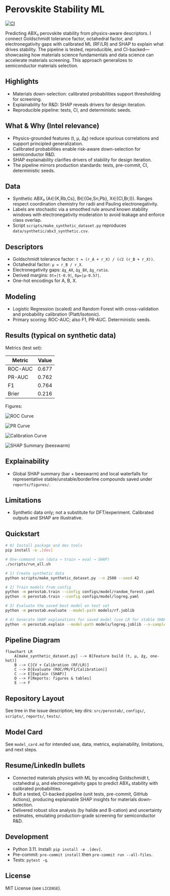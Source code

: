 # Perovskite Stability ML

[![CI](https://github.com/shawvidhi/perovskite-stability-ml/actions/workflows/ci.yml/badge.svg)](https://github.com/shawvidhi/perovskite-stability-ml/actions/workflows/ci.yml)

Predicting ABX₃ perovskite stability from physics-aware descriptors. I connect Goldschmidt tolerance factor, octahedral factor, and electronegativity gaps with calibrated ML (RF/LR) and SHAP to explain what drives stability. The pipeline is tested, reproducible, and CI-backed—showcasing how materials science fundamentals and data science can accelerate materials screening. This approach generalizes to semiconductor materials selection.

## Highlights
- Materials down-selection: calibrated probabilities support thresholding for screening.
- Explainability for R&D: SHAP reveals drivers for design iteration.
- Reproducible pipeline: tests, CI, and deterministic seeds.

## What & Why (Intel relevance)
- Physics-grounded features (t, μ, Δχ) reduce spurious correlations and support principled generalization.
- Calibrated probabilities enable risk-aware down-selection for semiconductor R&D.
- SHAP explainability clarifies drivers of stability for design iteration.
- The pipeline mirrors production standards: tests, pre-commit, CI, deterministic seeds.

## Data
- Synthetic ABX₃ (A∈{K,Rb,Cs}, B∈{Ge,Sn,Pb}, X∈{Cl,Br,I}). Ranges respect coordination chemistry for radii and Pauling electronegativity.
- Labels are stochastic via a smoothed rule around known stability windows with electronegativity moderation to avoid leakage and enforce class overlap.
- Script `scripts/make_synthetic_dataset.py` reproduces `data/synthetic/abx3_synthetic.csv`.

## Descriptors
- Goldschmidt tolerance factor: `t = (r_A + r_X) / (√2 (r_B + r_X))`.
- Octahedral factor: `μ = r_B / r_X`.
- Electronegativity gaps: `Δχ_AX`, `Δχ_BX`, `Δχ_ratio`.
- Derived margins: `δt=|t-0.9|`, `δμ=|μ-0.57|`.
- One-hot encodings for A, B, X.

## Modeling
- Logistic Regression (scaled) and Random Forest with cross-validation and probability calibration (Platt/Isotonic).
- Primary scoring: ROC-AUC; also F1, PR-AUC. Deterministic seeds.

## Results (typical on synthetic data)

Metrics (test set):

| Metric    | Value |
|-----------|-------|
| ROC-AUC   | 0.677 |
| PR-AUC    | 0.762 |
| F1        | 0.764 |
| Brier     | 0.216 |

Figures:

![ROC Curve](reports/figures/roc_curve.png)

![PR Curve](reports/figures/pr_curve.png)

![Calibration Curve](reports/figures/calibration_curve.png)

![SHAP Summary (beeswarm)](reports/figures/shap_beeswarm.png)

## Explainability
- Global SHAP summary (bar + beeswarm) and local waterfalls for representative stable/unstable/borderline compounds saved under `reports/figures/`.

## Limitations
- Synthetic data only; not a substitute for DFT/experiment. Calibrated outputs and SHAP are illustrative.

## Quickstart
```bash
# 0) Install package and dev tools
pip install -e .[dev]

# One-command run (data → train → eval → SHAP)
./scripts/run_all.sh

# 1) Create synthetic data
python scripts/make_synthetic_dataset.py --n 2500 --seed 42

# 2) Train models from config
python -m perostab.train --config configs/model/random_forest.yaml
python -m perostab.train --config configs/model/logreg.yaml

# 3) Evaluate the saved best model on test set
python -m perostab.evaluate --model-path models/rf.joblib

# 4) Generate SHAP explanations for saved model (use LR for stable SHAP)
python -m perostab.explain --model-path models/logreg.joblib --n-samples 500
```

## Pipeline Diagram
```mermaid
flowchart LR
    A[make_synthetic_dataset.py] --> B[Feature build (t, μ, Δχ, one-hot)]
    B --> C[CV + Calibration (RF/LR)]
    C --> D[Evaluate (ROC/PR/F1/Calibration)]
    C --> E[Explain (SHAP)]
    D --> F[Reports: figures & tables]
    E --> F
```

## Repository Layout
See tree in the issue description; key dirs: `src/perostab/`, `configs/`, `scripts/`, `reports/`, `tests/`.

## Model Card
See `model_card.md` for intended use, data, metrics, explainability, limitations, and next steps.

## Resume/LinkedIn bullets
- Connected materials physics with ML by encoding Goldschmidt t, octahedral μ, and electronegativity gaps to predict ABX₃ stability with calibrated probabilities.
- Built a tested, CI-backed pipeline (unit tests, pre-commit, GitHub Actions), producing explainable SHAP insights for materials down-selection.
- Delivered robust slice analysis (by halide and B-cation) and uncertainty estimates, emulating production-grade screening for semiconductor R&D.

## Development
- Python 3.11. Install: `pip install -e .[dev]`.
- Pre-commit: `pre-commit install` then `pre-commit run --all-files`.
- Tests: `pytest -q`.

## License
MIT License (see `LICENSE`).
